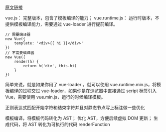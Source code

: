 [原文链接](https://juejin.cn/post/6863241580753616903)

vue.js： 完整版本，包含了模板编译的能力；
vue.runtime.js： 运行时版本，不提供模板编译能力，需要通过 vue-loader 进行提前编译。

```
// 需要编译器
new Vue({
    template: '<div>{{ hi }}</div>'
})
// 不需要编译器
new Vue({
    render(h) {
        return h('div', this.hi)
    }
})
```
简单来说，就是如果你用了 vue-loader ，就可以使用 vue.runtime.min.js，将模板编译的过程交过 vue-loader，如果你是在浏览器中直接通过 script 标签引入 Vue，需要使用 vue.min.js，运行的时候编译模板。

正则表达式匹配开始字符和结束字符并且对静态节点写上标注做一些优化

模板编译，将模板代码转化为 AST；
优化 AST，方便后续虚拟 DOM 更新；
生成代码，将 AST 转化为可执行的代码 renderFunction
